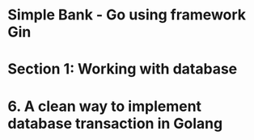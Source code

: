 # Simple Bank - Go using framework Gin

# Section 1: Working with database

# 6. A clean way to implement database transaction in Golang
